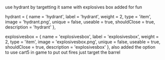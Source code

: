 use hydrant by targetting it same with explosives box added for fun 

hydrant = { name = 'hydrant', label = 'hydrant', weight = 2, type = 'item', image = 'hydrant.png', unique = false, useable = true, shouldClose = true, description = 'hydrant' },

explosivesbox = { name = 'explosivesbox', label = 'explosivesbox', weight = 2, type = 'item', image = 'explosivesbox.png', unique = false, useable = true, shouldClose = true, description = 'explosivesbox' },
also added the option to use cart5 in game to put out fires 
just target the barrel 
